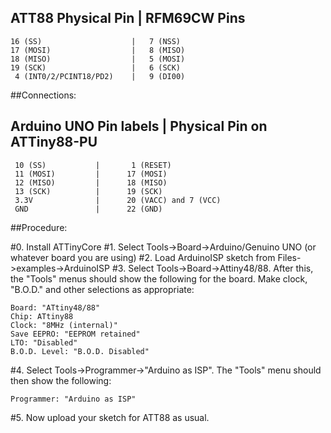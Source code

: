 ATT88 Physical Pin             | RFM69CW Pins
---------------------------------------------
    16 (SS)                    |   7 (NSS)
    17 (MOSI)                  |   8 (MISO)
    18 (MISO)                  |   5 (MOSI)
    19 (SCK)                   |   6 (SCK)
     4 (INT0/2/PCINT18/PD2)    |   9 (DI00)

##Connections:

Arduino UNO Pin labels |  Physical Pin on ATTiny88-PU
-----------------------------------------------------
     10 (SS)           |       1 (RESET)
     11 (MOSI)         |      17 (MOSI)
     12 (MISO)         |      18 (MISO)
     13 (SCK)          |      19 (SCK)
     3.3V              |      20 (VACC) and 7 (VCC)
     GND               |      22 (GND)

##Procedure:

#0.  Install ATTinyCore
#1. Select  Tools->Board->Arduino/Genuino UNO    (or whatever board you are using)
#2. Load ArduinoISP sketch from Files->examples->ArduinoISP
#3. Select  Tools->Board->Attiny48/88.  After this, the "Tools" menus should show the following for the board.  Make clock, "B.O.D." and other selections as appropriate:

    Board: "ATtiny48/88"
    Chip: ATtiny88
    Clock: "8MHz (internal)"
    Save EEPRO: "EEPROM retained"
    LTO: "Disabled"
    B.O.D. Level: "B.O.D. Disabled"

#4. Select Tools->Programmer->"Arduino as ISP".  The "Tools" menu should then show the following:

    Programmer: "Arduino as ISP"

#5. Now upload your sketch for ATT88 as usual.
